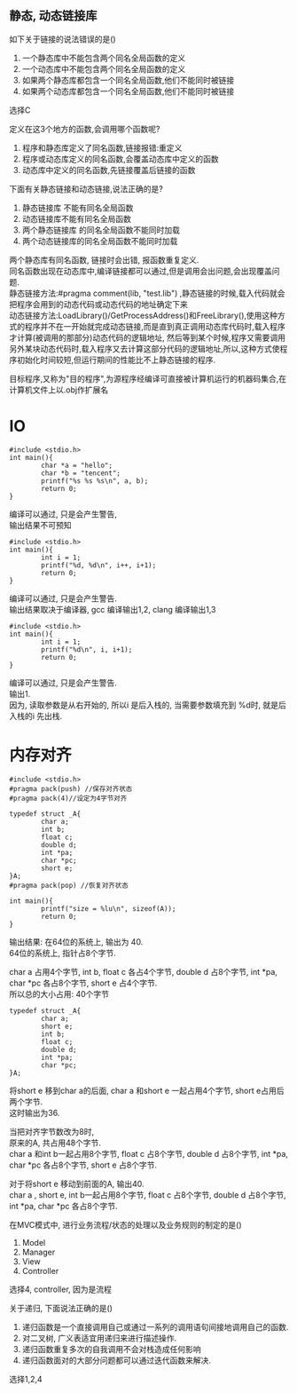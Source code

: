 ## 静态, 动态链接库

如下关于链接的说法错误的是()

1. 一个静态库中不能包含两个同名全局函数的定义
1. 一个动态库中不能包含两个同名全局函数的定义
1. 如果两个静态库都包含一个同名全局函数,他们不能同时被链接
1. 如果两个动态库都包含一个同名全局函数,他们不能同时被链接

选择C

定义在这3个地方的函数,会调用哪个函数呢?

1. 程序和静态库定义了同名函数,链接报错:重定义
2. 程序或动态库定义的同名函数,会覆盖动态库中定义的函数
3. 动态库中定义的同名函数,先链接覆盖后链接的函数

下面有关静态链接和动态链接,说法正确的是?

1. 静态链接库 不能有同名全局函数
1. 动态链接库不能有同名全局函数
1. 两个静态链接库 的同名全局函数不能同时加载
1. 两个动态链接库的同名全局函数不能同时加载

两个静态库有同名函数, 链接时会出错, 报函数重复定义.  
同名函数出现在动态库中,编译链接都可以通过,但是调用会出问题,会出现覆盖问题.  
静态链接方法:#pragma comment(lib, "test.lib") ,静态链接的时候,载入代码就会把程序会用到的动态代码或动态代码的地址确定下来  
动态链接方法:LoadLibrary()/GetProcessAddress()和FreeLibrary(),使用这种方式的程序并不在一开始就完成动态链接,而是直到真正调用动态库代码时,载入程序才计算(被调用的那部分)动态代码的逻辑地址,
然后等到某个时候,程序又需要调用另外某块动态代码时,载入程序又去计算这部分代码的逻辑地址,所以,这种方式使程序初始化时间较短,但运行期间的性能比不上静态链接的程序.

目标程序,又称为"目的程序",为源程序经编译可直接被计算机运行的机器码集合,在计算机文件上以.obj作扩展名

# IO
```
#include <stdio.h>
int main(){
        char *a = "hello";
        char *b = "tencent";
        printf("%s %s %s\n", a, b);
        return 0;
}
```
编译可以通过, 只是会产生警告,   
输出结果不可预知

```
#include <stdio.h>
int main(){
        int i = 1;
        printf("%d, %d\n", i++, i+1);
        return 0;
}
```
编译可以通过, 只是会产生警告.  
输出结果取决于编译器, gcc 编译输出1,2, clang 编译输出1,3

```
#include <stdio.h>
int main(){
		int i = 1;
		printf("%d\n", i, i+1);
		return 0;
}
```
编译可以通过, 只是会产生警告.  
输出1.  
因为, 读取参数是从右开始的, 所以i 是后入栈的, 当需要参数填充到 %d时, 就是后入栈的i 先出栈.

# 内存对齐
```
#include <stdio.h>
#pragma pack(push) //保存对齐状态
#pragma pack(4)//设定为4字节对齐

typedef struct _A{
        char a;
        int b;
        float c;
        double d;
        int *pa;
        char *pc;
        short e;
}A;
#pragma pack(pop) //恢复对齐状态

int main(){
        printf("size = %lu\n", sizeof(A));
        return 0;
}
```
输出结果: 在64位的系统上, 输出为 40.  
64位的系统上, 指针占8个字节.

char a 占用4个字节, int b, float c 各占4个字节, double d 占8个字节, int *pa, char *pc 各占8个字节, short e 占4个字节.  
所以总的大小占用: 40个字节
```
typedef struct _A{
        char a;
        short e;
        int b;
        float c;
        double d;
        int *pa;
        char *pc;
}A;
```
将short e 移到char a的后面, char a 和short e 一起占用4个字节, short e占用后两个字节.  
这时输出为36.

当把对齐字节数改为8时,   
原来的A, 共占用48个字节.  
char a 和int b一起占用8个字节, float c 占8个字节, double d 占8个字节, int *pa, char *pc 各占8个字节, short e 占8个字节.

对于将short e 移动到前面的A, 输出40.  
char a , short e, int b一起占用8个字节, float c 占8个字节, double d 占8个字节, int *pa, char *pc 各占8个字节.

在MVC模式中, 进行业务流程/状态的处理以及业务规则的制定的是()

1. Model 
2. Manager 
3. View 
4. Controller
 
选择4, controller, 因为是流程

关于递归, 下面说法正确的是()

1. 递归函数是一个直接调用自己或通过一系列的调用语句间接地调用自己的函数.
1. 对二叉树, 广义表适宜用递归来进行描述操作.
1. 递归函数重复多次的自我调用不会对栈造成任何影响
1. 递归函数面对的大部分问题都可以通过迭代函数来解决.

选择1,2,4
